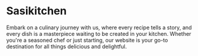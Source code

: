 # Sasikitchen
Embark on a culinary journey with us, where every recipe tells a story, and every dish is a masterpiece waiting to be created in your kitchen. Whether you're a seasoned chef or just starting, our website is your go-to destination for all things delicious and delightful.
